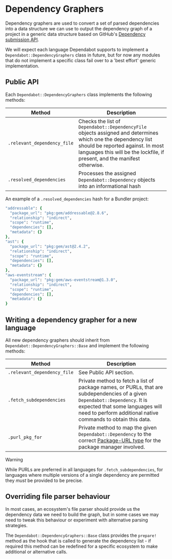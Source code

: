 # Dependency Graphers

Dependency graphers are used to convert a set of parsed dependencies into a data structure we can use to output the dependency graph of a project in a generic data structure based on GitHub's [Dependency submission API](https://docs.github.com/en/rest/dependency-graph/dependency-submission).

We will expect each language Dependabot supports to implement a `Dependabot::DependencyGraphers` class in future, but for now any modules that do not implement a specific class fail over to a 'best effort' generic implementation.

## Public API

Each `Dependabot::DependencyGraphers` class implements the following methods:

| Method                      | Description                                                                                   |
|-----------------------------|-----------------------------------------------------------------------------------------------|
| `.relevant_dependency_file` | Checks the list of `Dependabot::DependencyFile` objects assigned and determines which one the dependency list should be reported against. In most languages this will be the lockfile, if present, and the manifest otherwise. |
| `.resolved_dependencies`    | Processes the assigned `Dependabot::Dependency` objects into an informational hash |

An example of a `.resolved_dependencies` hash for a Bundler project:

```ruby
"addressable": {
  "package_url": "pkg:gem/addressable@2.8.6",
  "relationship": "indirect",
  "scope": "runtime",
  "dependencies": [],
  "metadata": {}
},
"ast": {
  "package_url": "pkg:gem/ast@2.4.2",
  "relationship": "indirect",
  "scope": "runtime",
  "dependencies": [],
  "metadata": {}
},
"aws-eventstream": {
  "package_url": "pkg:gem/aws-eventstream@1.3.0",
  "relationship": "indirect",
  "scope": "runtime",
  "dependencies": [],
  "metadata": {}
}
```

## Writing a dependency grapher for a new language

All new dependency graphers should inherit from `Dependabot::DependencyGraphers::Base` and
implement the following methods:

| Method                           | Description                                                                                   |
|----------------------------------|-----------------------------------------------------------------------------------------------|
| `.relevant_dependency_file`      | See Public API section. |
| `.fetch_subdependencies`         | Private method to fetch a list of package names, or PURLs, that are subdependencies of a given `Dependabot::Dependency`. It is expected that some languages will need to perform additional native commands to obtain this data. |
| `.purl_pkg_for`                  | Private method to map the given `Dependabot::Dependency` to the correct [Package-URL type](https://github.com/package-url/purl-spec/blob/main/PURL-TYPES.rst) for the package manager involved. |

> [!WARNING]
> While PURLs are preferred in all languages for `.fetch_subdependencies`, for languages where multiple versions of a single dependency are permitted they _must_ be provided to be precise.

## Overriding file parser behaviour

In most cases, an ecosystem's file parser should provide us the dependency data we need to build the graph, but in some cases we may need to tweak this behaviour or experiment with alternative parsing strategies.

The `Dependabot::DependencyGraphers::Base` class provides the `prepare!` method as the hook that is called to generate the dependency list - if required this method can be redefined for a specific ecosystem to make
additional or alternative calls.

